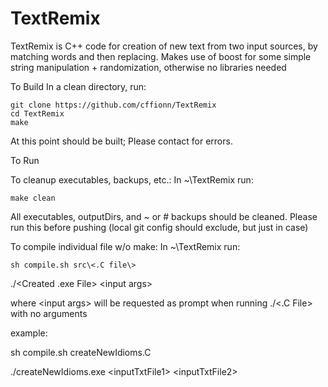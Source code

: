 # TextRemix

TextRemix is C++ code for creation of new text from two input sources, by matching words and then replacing. Makes use of boost for some simple string manipulation + randomization, otherwise no libraries needed

To Build
  In a clean directory, run:

    git clone https://github.com/cffionn/TextRemix
    cd TextRemix
    make

  At this point should be built; Please contact for errors.

To Run
  

To cleanup executables, backups, etc.:
  In ~\TextRemix run:

    make clean

  All executables, outputDirs, and ~ or # backups should be cleaned. Please run this before pushing (local git config should exclude, but just in case)

To compile individual file w/o make:
  In ~\TextRemix run:

    sh compile.sh src\<.C file\>

./\<Created .exe File\> \<input args\>

where \<input args\> will be requested as prompt when running ./<.C File> with no arguments

example:

sh compile.sh createNewIdioms.C

./createNewIdioms.exe \<inputTxtFile1\> \<inputTxtFile2\>